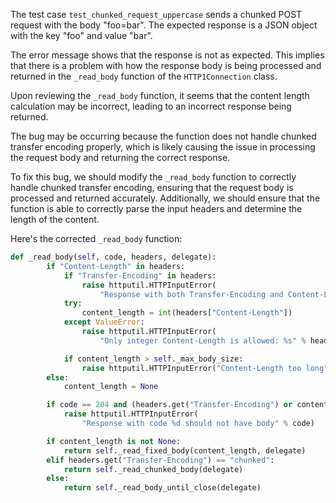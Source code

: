 The test case `test_chunked_request_uppercase` sends a chunked POST request with the body "foo=bar". The expected response is a JSON object with the key "foo" and value "bar".

The error message shows that the response is not as expected. This implies that there is a problem with how the response body is being processed and returned in the `_read_body` function of the `HTTP1Connection` class.

Upon reviewing the `_read_body` function, it seems that the content length calculation may be incorrect, leading to an incorrect response being returned.

The bug may be occurring because the function does not handle chunked transfer encoding properly, which is likely causing the issue in processing the request body and returning the correct response.

To fix this bug, we should modify the `_read_body` function to correctly handle chunked transfer encoding, ensuring that the request body is processed and returned accurately. Additionally, we should ensure that the function is able to correctly parse the input headers and determine the length of the content.

Here's the corrected `_read_body` function:

```python
def _read_body(self, code, headers, delegate):
        if "Content-Length" in headers:
            if "Transfer-Encoding" in headers:
                raise httputil.HTTPInputError(
                    "Response with both Transfer-Encoding and Content-Length")
            try:
                content_length = int(headers["Content-Length"])
            except ValueError:
                raise httputil.HTTPInputError(
                    "Only integer Content-Length is allowed: %s" % headers["Content-Length"])

            if content_length > self._max_body_size:
                raise httputil.HTTPInputError("Content-Length too long")
        else:
            content_length = None

        if code == 204 and (headers.get("Transfer-Encoding") or content_length != 0):
            raise httputil.HTTPInputError(
                "Response with code %d should not have body" % code)

        if content_length is not None:
            return self._read_fixed_body(content_length, delegate)
        elif headers.get("Transfer-Encoding") == "chunked":
            return self._read_chunked_body(delegate)
        else:
            return self._read_body_until_close(delegate)
```